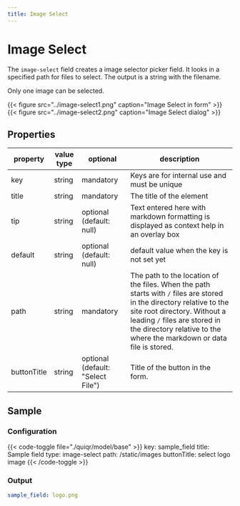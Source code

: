```yaml
---
title: Image Select
---
```


# Image Select

The `image-select` field creates a image selector picker field. It looks in a specified path for files to select.
The output is a string with the filename.

Only one image can be selected.

{{< figure src="../image-select1.png" caption="Image Select in form" >}}
{{< figure src="../image-select2.png" caption="Image Select dialog" >}}

## Properties

| property    | value type | optional                          | description                                                                                                                                                                                                                                                    |
|-------------|------------|-----------------------------------|----------------------------------------------------------------------------------------------------------------------------------------------------------------------------------------------------------------------------------------------------------------|
| key         | string     | mandatory                         | Keys are for internal use and must be unique                                                                                                                                                                                                                   |
| title       | string     | mandatory                         | The title of the element                                                                                                                                                                                                                                       |
| tip         | string     | optional (default: null)          | Text entered here with markdown formatting is displayed as context help in an overlay box                                                                                                                                                                      |
| default     | string     | optional (default: null)          | default value when the key is not set yet                                                                                                                                                                                                                      |
| path        | string     | mandatory                         | The path to the location of the files. When the path starts with `/` files are stored in the directory relative to the site root directory. Without a leading `/` files are stored in the directory relative to the where the markdown or data file is stored. |
| buttonTitle | string     | optional (default: "Select File") | Title of the button in the form.                                                                                                                                                                                                                               |

## Sample

### Configuration

{{< code-toggle file="./quiqr/model/base" >}}
key: sample_field
title: Sample field
type: image-select
path: /static/images
buttonTitle: select logo image
{{< /code-toggle >}}

### Output

```yaml
sample_field: logo.png
```
